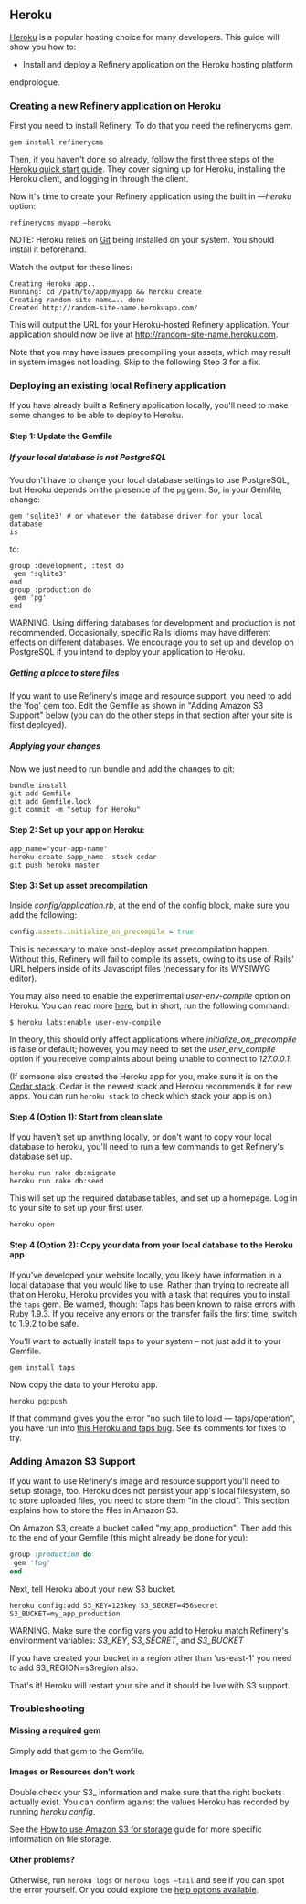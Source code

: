 Heroku
------

[Heroku](http://heroku.com) is a popular hosting choice for many
developers. This
guide will show you how to:

-   Install and deploy a Refinery application on the Heroku hosting
    platform

endprologue.

### Creating a new Refinery application on Heroku

First you need to install Refinery. To do that you need the refinerycms
gem.

```shell
gem install refinerycms
```

Then, if you haven't done so already, follow the first three steps of
the
[Heroku quick start
guide](https://devcenter.heroku.com/articles/quickstart).
They cover signing up for Heroku, installing the Heroku client, and
logging
in through the client.

Now it's time to create your Refinery application using the built in
*—heroku*
option:

```shell
refinerycms myapp —heroku
```

NOTE: Heroku relies on [Git](http://git-scm.com/download) being
installed on your system. You should install it beforehand.

Watch the output for these lines:

```shell
Creating Heroku app..
Running: cd /path/to/app/myapp && heroku create
Creating random-site-name….. done
Created http://random-site-name.herokuapp.com/
```

This will output the URL for your Heroku-hosted Refinery application.
Your
application should now be live at http://random-site-name.heroku.com.

Note that you may have issues precompiling your assets, which may result
in
system images not loading. Skip to the following Step 3 for a fix.

### Deploying an existing local Refinery application

If you have already built a Refinery application locally, you'll need to
make
some changes to be able to deploy to Heroku.

#### Step 1: Update the Gemfile

##### If your local database is not PostgreSQL

You don't have to change your local database settings to use PostgreSQL,
but
Heroku depends on the presence of the `pg` gem. So, in your Gemfile,
change:

```shell
gem 'sqlite3' # or whatever the database driver for your local database
is
```

to:
```shell
group :development, :test do
 gem 'sqlite3'
end
group :production do
 gem 'pg'
end
```

WARNING. Using differing databases for development and production is
not
recommended. Occasionally, specific Rails idioms may have different
effects
on different databases. We encourage you to set up and develop on
PostgreSQL
if you intend to deploy your application to Heroku.

##### Getting a place to store files

If you want to use Refinery's image and resource support, you need to
add the
'fog' gem too. Edit the Gemfile as shown in "Adding Amazon S3 Support"
below
(you can do the other steps in that section after your site is first
deployed).

##### Applying your changes

Now we just need to run bundle and add the changes to git:
```shell
bundle install
git add Gemfile
git add Gemfile.lock
git commit -m "setup for Heroku"
```

#### Step 2: Set up your app on Heroku:

```shell
app_name="your-app-name"
heroku create $app_name —stack cedar
git push heroku master
```

#### Step 3: Set up asset precompilation

Inside *config/application.rb*, at the end of the config block, make
sure you
add the following:

```ruby
config.assets.initialize_on_precompile = true
```

This is necessary to make post-deploy asset precompilation happen.
Without this,
Refinery will fail to compile its assets, owing to its use of Rails' URL
helpers
inside of its Javascript files (necessary for its WYSIWYG editor).

You may also need to enable the experimental *user-env-compile* option
on
Heroku. You can read more
[here](https://devcenter.heroku.com/articles/labs-user-env-compile), but
in
short, run the following command:

```shell
$ heroku labs:enable user-env-compile
```

In theory, this should only affect applications where
*initialize_on_precompile*
is false or default; however, you may need to set the
*user_env_compile* option
if you receive complaints about being unable to connect to *127.0.0.1*.

(If someone else created the Heroku app for you, make sure it is on the
[Cedar stack](https://devcenter.heroku.com/articles/cedar). Cedar is the
newest
stack and Heroku recommends it for new apps. You can run `heroku stack`
to check
which stack your app is on.)

#### Step 4 (Option 1): Start from clean slate

If you haven't set up anything locally, or don't want to copy your
local
database to heroku, you'll need to run a few commands to get Refinery's
database set up.

```shell
heroku run rake db:migrate
heroku run rake db:seed
```

This will set up the required database tables, and set up a homepage.
Log in to your site to set up your first user.

```shell
heroku open
```

#### Step 4 (Option 2): Copy your data from your local database to the Heroku app

If you've developed your website locally, you likely have information in
a local
database that you would like to use. Rather than trying to recreate all
that on
Heroku, Heroku provides you with a task that requires you to install the
`taps`
gem. Be warned, though: Taps has been known to raise errors with Ruby
1.9.3.
If you receive any errors or the transfer fails the first time, switch
to 1.9.2
to be safe.

You'll want to actually install taps to your system – not just add it to
your
Gemfile.

```shell
gem install taps
```

Now copy the data to your Heroku app.

```shell
heroku pg:push
```

If that command gives you the error "no such file to load —
taps/operation",
you have run into
[this Heroku and taps bug](https://github.com/heroku/heroku/issues/69).
See its comments for fixes to try.

### Adding Amazon S3 Support

If you want to use Refinery's image and resource support you'll need to
setup
storage, too. Heroku does not persist your app's local filesystem, so to
store
uploaded files, you need to store them "in the cloud". This section
explains how
to store the files in Amazon S3.

On Amazon S3, create a bucket called "my_app_production". Then add
this to the
end of your Gemfile (this might already be done for you):

```ruby
group :production do
 gem 'fog'
end
```

Next, tell Heroku about your new S3 bucket.

```shell
heroku config:add S3_KEY=123key S3_SECRET=456secret
S3_BUCKET=my_app_production
```

WARNING. Make sure the config vars you add to Heroku match Refinery's
environment variables: *S3_KEY*, *S3_SECRET*, and *S3_BUCKET*

If you have created your bucket in a region other than 'us-east-1' you
need to
add S3_REGION=s3region also.

That's it! Heroku will restart your site and it should be live with S3
support.

### Troubleshooting

#### Missing a required gem

Simply add that gem to the Gemfile.

#### Images or Resources don't work

Double check your S3_ information and make sure that the right buckets
actually
exist. You can confirm against the values Heroku has recorded by
running
*heroku config*.

See the
[How to use Amazon S3 for
storage](http://refinerycms.com/guides/amazon-s3-for-uploads)
guide for more specific information on file storage.

#### Other problems?

Otherwise, run `heroku logs` or `heroku logs —tail` and see if you
can spot the
error yourself. Or you could explore the [help options
available](/guides/how-to-get-help).
